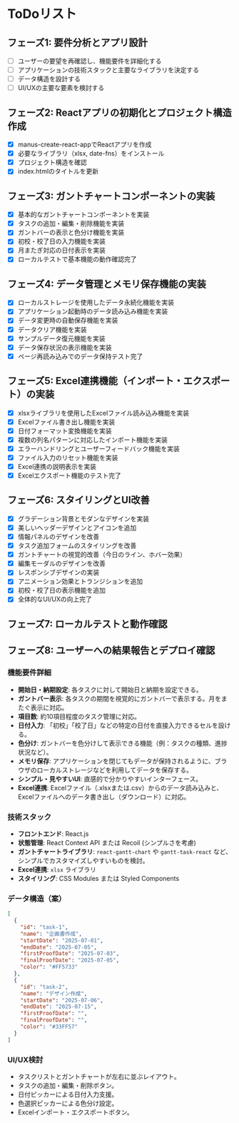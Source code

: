 # ToDoリスト

## フェーズ1: 要件分析とアプリ設計
- [ ] ユーザーの要望を再確認し、機能要件を詳細化する
- [ ] アプリケーションの技術スタックと主要なライブラリを決定する
- [ ] データ構造を設計する
- [ ] UI/UXの主要な要素を検討する

## フェーズ2: Reactアプリの初期化とプロジェクト構造作成
- [x] manus-create-react-appでReactアプリを作成
- [x] 必要なライブラリ（xlsx, date-fns）をインストール
- [x] プロジェクト構造を確認
- [x] index.htmlのタイトルを更新
## フェーズ3: ガントチャートコンポーネントの実装
- [x] 基本的なガントチャートコンポーネントを実装
- [x] タスクの追加・編集・削除機能を実装
- [x] ガントバーの表示と色分け機能を実装
- [x] 初校・校了日の入力機能を実装
- [x] 月またぎ対応の日付表示を実装
- [x] ローカルテストで基本機能の動作確認完了
## フェーズ4: データ管理とメモリ保存機能の実装
- [x] ローカルストレージを使用したデータ永続化機能を実装
- [x] アプリケーション起動時のデータ読み込み機能を実装
- [x] データ変更時の自動保存機能を実装
- [x] データクリア機能を実装
- [x] サンプルデータ復元機能を実装
- [x] データ保存状況の表示機能を実装
- [x] ページ再読み込みでのデータ保持テスト完了
## フェーズ5: Excel連携機能（インポート・エクスポート）の実装
- [x] xlsxライブラリを使用したExcelファイル読み込み機能を実装
- [x] Excelファイル書き出し機能を実装
- [x] 日付フォーマット変換機能を実装
- [x] 複数の列名パターンに対応したインポート機能を実装
- [x] エラーハンドリングとユーザーフィードバック機能を実装
- [x] ファイル入力のリセット機能を実装
- [x] Excel連携の説明表示を実装
- [x] Excelエクスポート機能のテスト完了
## フェーズ6: スタイリングとUI改善
- [x] グラデーション背景とモダンなデザインを実装
- [x] 美しいヘッダーデザインとアイコンを追加
- [x] 情報パネルのデザインを改善
- [x] タスク追加フォームのスタイリングを改善
- [x] ガントチャートの視覚的改善（今日のライン、ホバー効果）
- [x] 編集モーダルのデザインを改善
- [x] レスポンシブデザインの実装
- [x] アニメーション効果とトランジションを追加
- [x] 初校・校了日の表示機能を追加
- [x] 全体的なUI/UXの向上完了
## フェーズ7: ローカルテストと動作確認
## フェーズ8: ユーザーへの結果報告とデプロイ確認




### 機能要件詳細
- **開始日・納期設定**: 各タスクに対して開始日と納期を設定できる。
- **ガントバー表示**: 各タスクの期間を視覚的にガントバーで表示する。月をまたぐ表示に対応。
- **項目数**: 約10項目程度のタスク管理に対応。
- **日付入力**: 「初校」「校了日」などの特定の日付を直接入力できるセルを設ける。
- **色分け**: ガントバーを色分けして表示できる機能（例：タスクの種類、進捗状況など）。
- **メモリ保存**: アプリケーションを閉じてもデータが保持されるように、ブラウザのローカルストレージなどを利用してデータを保存する。
- **シンプル・見やすいUI**: 直感的で分かりやすいインターフェース。
- **Excel連携**: Excelファイル（.xlsxまたは.csv）からのデータ読み込みと、Excelファイルへのデータ書き出し（ダウンロード）に対応。

### 技術スタック
- **フロントエンド**: React.js
- **状態管理**: React Context API または Recoil (シンプルさを考慮)
- **ガントチャートライブラリ**: `react-gantt-chart` や `gantt-task-react` など、シンプルでカスタマイズしやすいものを検討。
- **Excel連携**: `xlsx` ライブラリ
- **スタイリング**: CSS Modules または Styled Components

### データ構造（案）
```json
[
  {
    "id": "task-1",
    "name": "企画書作成",
    "startDate": "2025-07-01",
    "endDate": "2025-07-05",
    "firstProofDate": "2025-07-03",
    "finalProofDate": "2025-07-05",
    "color": "#FF5733"
  },
  {
    "id": "task-2",
    "name": "デザイン作成",
    "startDate": "2025-07-06",
    "endDate": "2025-07-15",
    "firstProofDate": "",
    "finalProofDate": "",
    "color": "#33FF57"
  }
]
```

### UI/UX検討
- タスクリストとガントチャートが左右に並ぶレイアウト。
- タスクの追加・編集・削除ボタン。
- 日付ピッカーによる日付入力支援。
- 色選択ピッカーによる色分け設定。
- Excelインポート・エクスポートボタン。

